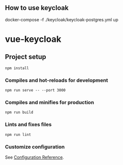 ## How to use keycloak

docker-compose -f ./keycloak/keycloak-postgres.yml up



# vue-keycloak

## Project setup
```
npm install
```

### Compiles and hot-reloads for development
```
npm run serve -- --port 3000
```

### Compiles and minifies for production
```
npm run build
```

### Lints and fixes files
```
npm run lint
```

### Customize configuration
See [Configuration Reference](https://cli.vuejs.org/config/).
